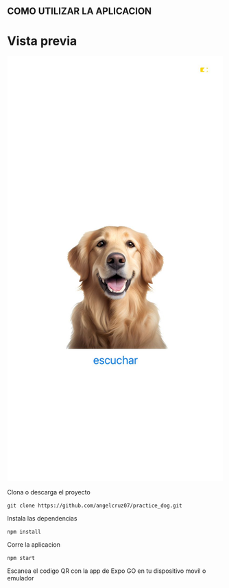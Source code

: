 ## COMO UTILIZAR LA APLICACION

# Vista previa
![Vista previa](./assets/app.jpg)

Clona o descarga el proyecto

```
git clone https://github.com/angelcruz07/practice_dog.git

```
Instala las dependencias

```
npm install

```
Corre la aplicacion

```
npm start
```

Escanea el codigo QR con la app de Expo GO en tu dispositivo movil o emulador


